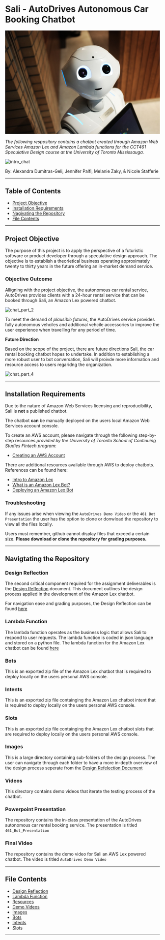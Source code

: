 # Sali - AutoDrives Autonomous Car Booking Chatbot

![intro_img](images/robot.jpg)

*The following respository contains a chatbot created through Amazon Web Services Amazon Lex and Amazon Lambda functions for the CCT461 Speculative Design course at the University of Toronto Mississauga.*

![intro_chat](images/gif/intro_chat.gif)

By: Alexandra Dumitras-Geli, Jennifer Palfi, Melanie Zaky, & Nicole Stafferie

---

## Table of Contents

- [Project Objective](#Project-Objective) 
- [Installation Requirements](#Installation-Requirements)
- [Nagivating the Repository](#Navigtating-the-Repository) 
- [File Contents](#File-Contents)

---

## Project Objective 

The purpose of this project is to apply the perspective of a futuristic software or product developer through a speculative design approach. The objective is to establish a theorietical business operating approximately twenty to thirty years in the future offering an in-market demand service. 

### Objective Outcome

Alligning with the project objective, the autonomous car rental service, AutoDrives provides clients with a 24-hour rental service that can be booked through Sali, an Amazon Lex powered chatbot. 

![chat_part_2](images/gif/chat_part_2.gif)

To meet the demand of *plausible futures*, the AutoDrives service provides fully autonomous vehciles and additional vehcile accessories to improve the user experience when travelling for any period of time. 

**Future Direction**

Based on the scope of the project, there are future directions Sali, the car rental booking chatbot hopes to undertake. In addition to establishing a more robust user to bot conversation, Sali will proivde more information and resource access to users regaridng the organization. 

![chat_part_4](images/gif/chat_part_4.gif)

---

## Installation Requirements

Due to the nature of Amazon Web Services licensing and reproducibility, Sali is **not** a published chatbot. 

The chatbot **can** be manually deployed on the users local Amazon Web Services account console. 

To create an AWS account, please navigate through the following step-by-step resources *provided by the University of Toronto School of Continuing Studies FIntech program*: 

* [Creating an AWS Account](resources/1-Create-and-Activate-an-AWS-Account.md)

There are additional resources available through AWS to deploy chatbots. References can be found here: 

* [Intro to Amazon Lex](https://aws.amazon.com/lex/)
* [What is an Amazon Lex Bot?](https://docs.aws.amazon.com/lex/latest/dg/what-is.html)
* [Deploying an Amazon Lex Bot](https://docs.aws.amazon.com/lex/latest/dg/examples.html)

### Troubleshooting

If any issues arise when viewing the `AutoDrives Demo Video` or the `461 Bot Presentation` the user has the option to clone or donwload the repository to view all the files locally. 

Users must remember, github cannot display files that exceed a certain size. **Please download or clone the repository for grading purposes.**

---

## Navigtating the Repository 

### Design Reflection 

The second critical component required for the assignment deliverables is the [Design Reflection](design_reflection.md) document. This document outlines the design process applied in the development of the Amazon Lex chatbot. 

For navigation ease and grading purposes, the Design Reflection can be found [here](design_reflection.md)

### Lambda Function

The lambda function operates as the business logic that allows Sali to respond to user requests. The lambda function is coded in json language and stored on a python file. The lambda function for the Amazon Lex chatbot can be found [here](lambda/lambda.py)

### Bots

This is an exported zip file of the Amazon Lex chatbot that is required to deploy locally on the users personal AWS console. 

### Intents

This is an exported zip file containging the Amazon Lex chatbot intent that is required to deploy locally on the users personal AWS console.

### Slots

This is an exported zip file containging the Amazon Lex chatbot slots that are required to deploy locally on the users personal AWS console.

### Images

This is a large directory containing sub-folders of the design process. The user can navigate through each folder to have a more in-depth overview of the design process seperate from the [Design Refelection Document](design_reflection.md)

### Videos

This directory contains demo videos that iterate the testing process of the chatbot. 

### Powerpoint Presentation 

The repository contains the in-class presentation of the AutoDrives autonomous car rental booking service. The presentation is titled `461_Bot_Presentation`


### Final Video

The repository contains the demo video for Sali an AWS Lex powered chatbot. The video is titled `AutoDrives Demo Video`

---

## File Contents 

* [Design Reflection](design_reflection.md)
* [Lambda Function](lambda/lambda.py)
* [Resources](resources)
* [Demo Videos](demo_videos)
* [Images](images)
* [Bots](bots)
* [Intents](intents)
* [Slots](slots)

---

